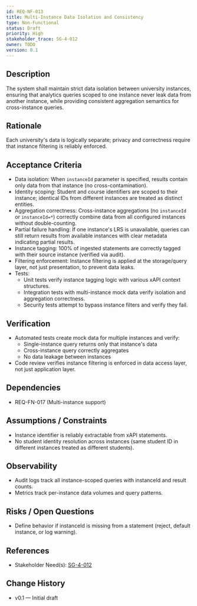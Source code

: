 ```yaml
---
id: REQ-NF-013
title: Multi-Instance Data Isolation and Consistency
type: Non-Functional
status: Draft
priority: High
stakeholder_trace: SG-4-012
owner: TODO
version: 0.1
---
```


## Description
The system shall maintain strict data isolation between university instances, ensuring that analytics queries scoped to one instance never leak data from another instance, while providing consistent aggregation semantics for cross-instance queries.

## Rationale
Each university's data is logically separate; privacy and correctness require that instance filtering is reliably enforced.

## Acceptance Criteria
- Data isolation: When `instanceId` parameter is specified, results contain only data from that instance (no cross-contamination).
- Identity scoping: Student and course identifiers are scoped to their instance; identical IDs from different instances are treated as distinct entities.
- Aggregation correctness: Cross-instance aggregations (no `instanceId` or `instanceId=*`) correctly combine data from all configured instances without double-counting.
- Partial failure handling: If one instance's LRS is unavailable, queries can still return results from available instances with clear metadata indicating partial results.
- Instance tagging: 100% of ingested statements are correctly tagged with their source instance (verified via audit).
- Filtering enforcement: Instance filtering is applied at the storage/query layer, not just presentation, to prevent data leaks.
- Tests:
  - Unit tests verify instance tagging logic with various xAPI context structures.
  - Integration tests with multi-instance mock data verify isolation and aggregation correctness.
  - Security tests attempt to bypass instance filters and verify they fail.

## Verification
- Automated tests create mock data for multiple instances and verify:
  - Single-instance query returns only that instance's data
  - Cross-instance query correctly aggregates
  - No data leakage between instances
- Code review verifies instance filtering is enforced in data access layer, not just application layer.

## Dependencies
- REQ-FN-017 (Multi-instance support)

## Assumptions / Constraints
- Instance identifier is reliably extractable from xAPI statements.
- No student identity resolution across instances (same student ID in different instances treated as different students).

## Observability
- Audit logs track all instance-scoped queries with instanceId and result counts.
- Metrics track per-instance data volumes and query patterns.

## Risks / Open Questions
- Define behavior if instanceId is missing from a statement (reject, default instance, or log warning).

## References
- Stakeholder Need(s): [SG-4-012](../strs-needs/SG-4-012.md)

## Change History
- v0.1 — Initial draft

